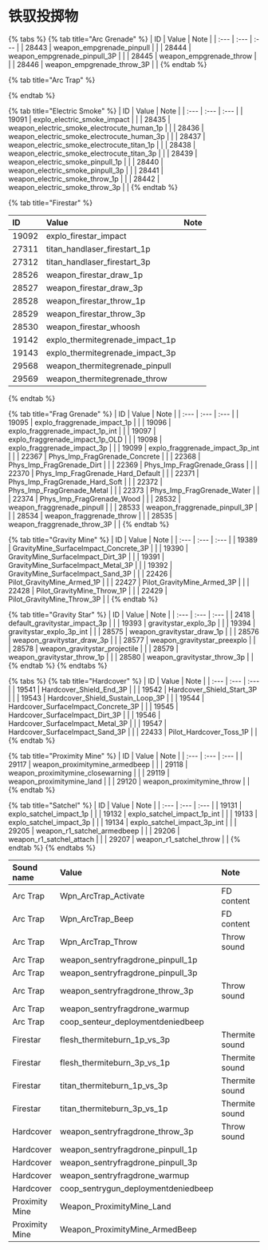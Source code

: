 # 铁驭投掷物



{% tabs %}
{% tab title="Arc Grenade" %}
| ID | Value | Note |
| :--- | :--- | :--- |
| 28443 | weapon\_empgrenade\_pinpull |  |
| 28444 | weapon\_empgrenade\_pinpull\_3P |  |
| 28445 | weapon\_empgrenade\_throw |  |
| 28446 | weapon\_empgrenade\_throw\_3P |  |
{% endtab %}

{% tab title="Arc Trap" %}

{% endtab %}

{% tab title="Electric Smoke" %}
| ID | Value | Note |
| :--- | :--- | :--- |
| 19091 | explo\_electric\_smoke\_impact |  |
| 28435 | weapon\_electric\_smoke\_electrocute\_human\_1p |  |
| 28436 | weapon\_electric\_smoke\_electrocute\_human\_3p |  |
| 28437 | weapon\_electric\_smoke\_electrocute\_titan\_1p |  |
| 28438 | weapon\_electric\_smoke\_electrocute\_titan\_3p |  |
| 28439 | weapon\_electric\_smoke\_pinpull\_1p |  |
| 28440 | weapon\_electric\_smoke\_pinpull\_3p |  |
| 28441 | weapon\_electric\_smoke\_throw\_1p |  |
| 28442 | weapon\_electric\_smoke\_throw\_3p |  |
{% endtab %}

{% tab title="Firestar" %}


| ID | Value | Note |
| :--- | :--- | :--- |
| 19092 | explo\_firestar\_impact |  |
| 27311 | titan\_handlaser\_firestart\_1p |  |
| 27312 | titan\_handlaser\_firestart\_3p |  |
| 28526 | weapon\_firestar\_draw\_1p |  |
| 28527 | weapon\_firestar\_draw\_3p |  |
| 28528 | weapon\_firestar\_throw\_1p |  |
| 28529 | weapon\_firestar\_throw\_3p |  |
| 28530 | weapon\_firestar\_whoosh |  |
| 19142 | explo\_thermitegrenade\_impact\_1p |  |
| 19143 | explo\_thermitegrenade\_impact\_3p |  |
| 29568 | weapon\_thermitegrenade\_pinpull |  |
| 29569 | weapon\_thermitegrenade\_throw |  |
{% endtab %}

{% tab title="Frag Grenade" %}
| ID | Value | Note |
| :--- | :--- | :--- |
| 19095 | explo\_fraggrenade\_impact\_1p |  |
| 19096 | explo\_fraggrenade\_impact\_1p\_int |  |
| 19097 | explo\_fraggrenade\_impact\_1p\_OLD |  |
| 19098 | explo\_fraggrenade\_impact\_3p |  |
| 19099 | explo\_fraggrenade\_impact\_3p\_int |  |
| 22367 | Phys\_Imp\_FragGrenade\_Concrete |  |
| 22368 | Phys\_Imp\_FragGrenade\_Dirt |  |
| 22369 | Phys\_Imp\_FragGrenade\_Grass |  |
| 22370 | Phys\_Imp\_FragGrenade\_Hard\_Default |  |
| 22371 | Phys\_Imp\_FragGrenade\_Hard\_Soft |  |
| 22372 | Phys\_Imp\_FragGrenade\_Metal |  |
| 22373 | Phys\_Imp\_FragGrenade\_Water |  |
| 22374 | Phys\_Imp\_FragGrenade\_Wood |  |
| 28532 | weapon\_fraggrenade\_pinpull |  |
| 28533 | weapon\_fraggrenade\_pinpull\_3P |  |
| 28534 | weapon\_fraggrenade\_throw |  |
| 28535 | weapon\_fraggrenade\_throw\_3P |  |
{% endtab %}

{% tab title="Gravity Mine" %}
| ID | Value | Note |
| :--- | :--- | :--- |
| 19389 | GravityMine\_SurfaceImpact\_Concrete\_3P |  |
| 19390 | GravityMine\_SurfaceImpact\_Dirt\_3P |  |
| 19391 | GravityMine\_SurfaceImpact\_Metal\_3P |  |
| 19392 | GravityMine\_SurfaceImpact\_Sand\_3P |  |
| 22426 | Pilot\_GravityMine\_Armed\_1P |  |
| 22427 | Pilot\_GravityMine\_Armed\_3P |  |
| 22428 | Pilot\_GravityMine\_Throw\_1P |  |
| 22429 | Pilot\_GravityMine\_Throw\_3P |  |
{% endtab %}

{% tab title="Gravity Star" %}
| ID | Value | Note |
| :--- | :--- | :--- |
| 2418 | default\_gravitystar\_impact\_3p |  |
| 19393 | gravitystar\_explo\_3p |  |
| 19394 | gravitystar\_explo\_3p\_int |  |
| 28575 | weapon\_gravitystar\_draw\_1p |  |
| 28576 | weapon\_gravitystar\_draw\_3p |  |
| 28577 | weapon\_gravitystar\_preexplo |  |
| 28578 | weapon\_gravitystar\_projectile |  |
| 28579 | weapon\_gravitystar\_throw\_1p |  |
| 28580 | weapon\_gravitystar\_throw\_3p |  |
{% endtab %}
{% endtabs %}

{% tabs %}
{% tab title="Hardcover" %}
| ID | Value | Note |
| :--- | :--- | :--- |
| 19541 | Hardcover\_Shield\_End\_3P |  |
| 19542 | Hardcover\_Shield\_Start\_3P |  |
| 19543 | Hardcover\_Shield\_Sustain\_Loop\_3P |  |
| 19544 | Hardcover\_SurfaceImpact\_Concrete\_3P |  |
| 19545 | Hardcover\_SurfaceImpact\_Dirt\_3P |  |
| 19546 | Hardcover\_SurfaceImpact\_Metal\_3P |  |
| 19547 | Hardcover\_SurfaceImpact\_Sand\_3P |  |
| 22433 | Pilot\_Hardcover\_Toss\_1P |  |
{% endtab %}

{% tab title="Proximity Mine" %}
| ID | Value | Note |
| :--- | :--- | :--- |
| 29117 | weapon\_proximitymine\_armedbeep |  |
| 29118 | weapon\_proximitymine\_closewarning |  |
| 29119 | weapon\_proximitymine\_land |  |
| 29120 | weapon\_proximitymine\_throw |  |
{% endtab %}

{% tab title="Satchel" %}
| ID | Value | Note |
| :--- | :--- | :--- |
| 19131 | explo\_satchel\_impact\_1p |  |
| 19132 | explo\_satchel\_impact\_1p\_int |  |
| 19133 | explo\_satchel\_impact\_3p |  |
| 19134 | explo\_satchel\_impact\_3p\_int |  |
| 29205 | weapon\_r1\_satchel\_armedbeep |  |
| 29206 | weapon\_r1\_satchel\_attach |  |
| 29207 | weapon\_r1\_satchel\_throw |  |
{% endtab %}
{% endtabs %}

| Sound name | Value | Note |
| :--- | :--- | :--- |
| Arc Trap | Wpn\_ArcTrap\_Activate | FD content |
| Arc Trap | Wpn\_ArcTrap\_Beep | FD content |
| Arc Trap | Wpn\_ArcTrap\_Throw | Throw sound |
| Arc Trap | weapon\_sentryfragdrone\_pinpull\_1p |  |
| Arc Trap | weapon\_sentryfragdrone\_pinpull\_3p |  |
| Arc Trap | weapon\_sentryfragdrone\_throw\_3p | Throw sound |
| Arc Trap | weapon\_sentryfragdrone\_warmup |  |
| Arc Trap | coop\_senteur\_deploymentdeniedbeep |  |
| Firestar | flesh\_thermiteburn\_1p\_vs\_3p | Thermite sound |
| Firestar | flesh\_thermiteburn\_3p\_vs\_1p | Thermite sound |
| Firestar | titan\_thermiteburn\_1p\_vs\_3p | Thermite sound |
| Firestar | titan\_thermiteburn\_3p\_vs\_1p | Thermite sound |
| Hardcover | weapon\_sentryfragdrone\_throw\_3p | Throw sound |
| Hardcover | weapon\_sentryfragdrone\_pinpull\_1p |  |
| Hardcover | weapon\_sentryfragdrone\_pinpull\_3p |  |
| Hardcover | weapon\_sentryfragdrone\_warmup |  |
| Hardcover | coop\_sentrygun\_deploymentdeniedbeep |  |
| Proximity Mine | Weapon\_ProximityMine\_Land |  |
| Proximity Mine | Weapon\_ProximityMine\_ArmedBeep |  |


